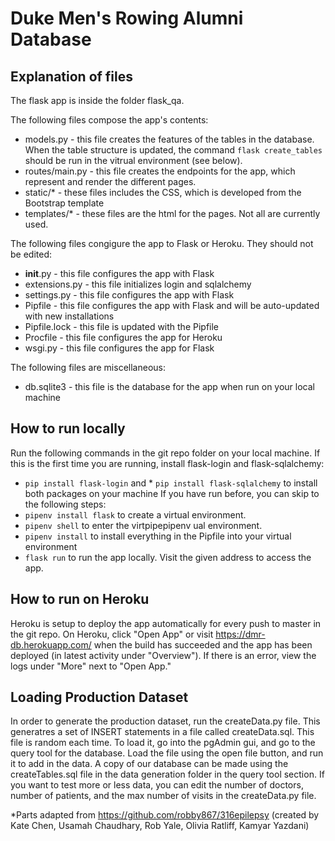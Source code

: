 # Duke Men's Rowing Alumni Database
## Explanation of files
The flask app is inside the folder flask_qa.

The following files compose the app's contents:
* models.py - this file creates the features of the tables in the database. When the table structure is updated, the command `flask create_tables` should be run in the vitrual environment (see below).
* routes/main.py - this file creates the endpoints for the app, which represent and render the different pages.
* static/* - these files includes the CSS, which is developed from the Bootstrap template
* templates/* - these files are the html for the pages. Not all are currently used.

The following files congigure the app to Flask or Heroku. They should not be edited:
* __init__.py - this file configures the app with Flask
* extensions.py - this file initializes login and sqlalchemy
* settings.py - this file configures the app with Flask
* Pipfile - this file configures the app with Flask and will be auto-updated with new installations
* Pipfile.lock - this file is updated with the Pipfile
* Procfile - this file configures the app for Heroku
* wsgi.py - this file configures the app for Flask

The following files are miscellaneous:
* db.sqlite3 - this file is the database for the app when run on your local machine

## How to run locally
Run the following commands in the git repo folder on your local machine.
If this is the first time you are running, install flask-login and flask-sqlalchemy:
* `pip install flask-login` and * `pip install flask-sqlalchemy` to install both packages on your machine
If you have run before, you can skip to the following steps:
* `pipenv install flask` to create a virtual environment.
* `pipenv shell` to enter the virtpipepipenv ual environment.
* `pipenv install` to install everything in the Pipfile into your virtual environment
* `flask run` to run the app locally. 
Visit the given address to access the app.

## How to run on Heroku
Heroku is setup to deploy the app automatically for every push to master in the git repo. On Heroku, click "Open App" or visit https://dmr-db.herokuapp.com/ when the build has succeeded and the app has been deployed (in latest activity under "Overview"). If there is an error, view the logs under "More" next to "Open App."

## Loading Production Dataset
In order to generate the production dataset, run the createData.py file. This generatres a set of INSERT statements in a file called
createData.sql. This file is random each time. To load it, go into the pgAdmin gui, and go to the query tool for the database. Load the file
using the open file button, and run it to add in the data. A copy of our database can be made using the createTables.sql file in the data
generation folder in the query tool section. If you want to test more or less data, you can edit the number of doctors, number of patients,
and the max number of visits in the createData.py file.

*Parts adapted from https://github.com/robby867/316epilepsy (created by Kate Chen, Usamah Chaudhary, Rob Yale, Olivia Ratliff, Kamyar Yazdani)
